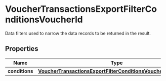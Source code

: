 

# VoucherTransactionsExportFilterConditionsVoucherId

Data filters used to narrow the data records to be returned in the result.

## Properties

| Name | Type | Description |
|------------ | ------------- | ------------- |
|**conditions** | [**VoucherTransactionsExportFilterConditionsVoucherIdConditions**](VoucherTransactionsExportFilterConditionsVoucherIdConditions.md) |  |




